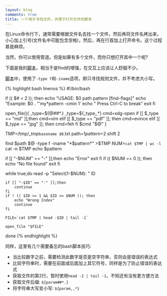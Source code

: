 ```yaml
---
layout: blog
comments: true
title: 一个用于寻找文件，并便于打开文件的脚本
---
```


在Linux命令行下，通常需要根据文件名去找一个文件，然后再将文件名拷出来，小心加上引号(文件名中可能包含空格)，然后，再在行首加上打开命令。这个过程甚是麻烦。

当然，你可以使用管道。但是如果有多个文件，而你只想打开其中一个呢?

下面是我的[脚本](../img/find_file.sh)，相当于是find的增强，在交互上应该让人舒服不少。

[脚本](../img/find_file.sh)中，使用了`-type f`和`-iname`选项，即只寻找规则文件，并不考虑大小写。

{% highlight bash linenos %}
#!/bin/bash

if (( $# < 2 )); then
	echo "USAGE: $0 path pattern [find-flags]"
	echo "Example: $0 . "'my*pattern -cmin 1'
	echo "       Press Ctrl-C to break"
	exit
fi

open_file(){
	_type=${@##*.}
	_type=${_type,,*}
	cmd=xdg-open
	if [[ $_type == "md" ]];then cmd=vim
	elif [[ $_type == "pdf" ]]; then cmd=evince
	elif [[ $_type == "jpg" ]]; then cmd=feh
	fi
	$cmd "$@"
}


TMP=/tmp/__tmp_`basename $0`.txt
path=$1
pattern=$2
shift 2

find $path  $@ -type f -iname "*$pattern*" >$TMP
NUM=`cat $TMP | wc -l`
cat -n $TMP
echo $pattern

if [[ "-$NUM" == "-" ]];then
	echo "Error"
	exit
fi
if (( $NUM == 0 )); then 
	echo "No file found"
	exit
fi

while true;do
	read -p "Select(1-$NUM): " ID

	if [[ "-$ID" == "-" ]];then
		continue
	fi
	if ! (( $ID >= 1 && $ID <= $NUM )); then
		echo "Wrong Index"
		continue
	fi

	FILE=`cat $TMP | head -$ID | tail -1`

	open_file "$FILE"
done
{% endhighlight %}

同样，这里有几个需要备忘的bash脚本技巧:

  - 当比较数字之前，需要检测此数字是否是空字符串，否则会是错误的表达式
  - 比较字符串时，需要在前面或后面加上其它符号，同样是为了防止错误的表达式
  - 获取文件的第2行，暂时使用`head -2 | tail -1`，不知还有没有更方便方法
  - 获取文件后缀: `${param##*.}`
  - 将字符串大写变小写: `${param,,*}`


